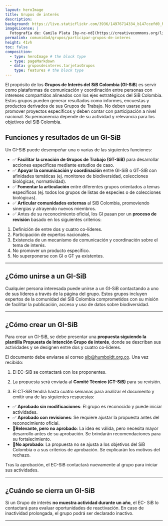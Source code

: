```yaml
---
layout: heroImage
title: Grupos de interés
description: 
background: https://live.staticflickr.com/3936/14976714334_b147ccefd0_h.jpg
imageLicense: |
  Fotografía de: Camila Plata [by-nc-nd](https://creativecommons.org/licenses/by-nc-nd/2.0/)  vía [Flickr](https://www.flickr.com/photos/camisilver/14976714334/) 
permalink: comunidad/grupos/participar-grupos-de-interes
height: 41vh
toc: false
composition:
  - type: heroImage # the block type
  - type: pageMarkdown
  - data: gruposdeinteres.tarjetasGrupos
    type: features # the block type
---
```




El propósito de los **Grupos de Interés del SiB Colombia (GI-SiB**) es servir como plataformas de comunicación y coordinación entre personas con intereses compartidos alineados con los ejes estratégicos del SiB Colombia. Estos grupos pueden generar resultados como informes, encuestas y productos derivados de sus Grupos de Trabajo. No deben usarse para promover proyectos específicos y deben contar con participación a nivel nacional. Su permanencia depende de su actividad y relevancia para los objetivos del SiB Colombia.

## Funciones y resultados de un GI-SiB

Un GI-SiB puede desempeñar una o varias de las siguientes funciones:

* ✅ **Facilitar la creación de Grupos de Trabajo (GT-SiB)** para desarrollar acciones específicas mediante estudios de caso.
* ✅ **Apoyar la comunicación y coordinación** entre GI-SiB o GT-SIB con afinidades temáticas (ej. monitoreo de biodiversidad, colecciones biológicas, normatividad).
* ✅ **Fomentar la articulación** entre diferentes grupos orientados a temas específicos (ej. todos los grupos de listas de especies o de colecciones biológicas).
* ✅ **Articular comunidades externas** al SiB Colombia, promoviendo sinergias y atrayendo nuevos miembros.
* ✅ Antes de su reconocimiento oficial, los GI pasan por un **proceso de revisión** basado en los siguientes criterios:
1. Definición de entre dos y cuatro co-líderes.
2. Participación de expertos nacionales.
3. Existencia de un mecanismo de comunicación y coordinación sobre el tema de interés.
4. No promover un producto específico.
5. No superponerse con GI o GT ya existentes.

___

## ¿Cómo unirse a un GI-SiB

Cualquier persona interesada puede unirse a un GI-SiB contactando a uno de sus líderes a través de la página del grupo. Estos grupos incluyen expertos de la comunidad del SiB Colombia comprometidos con su misión de facilitar la publicación, acceso y uso de datos sobre biodiversidad.

___

## ¿Cómo crear un GI-SiB

Para crear un GI-SiB, se debe presentar una **propuesta siguiendo la plantilla Propuesta de Intención Grupo de interés**, donde se describan sus actividades y se designen entre dos y cuatro co-líderes.

El documento debe enviarse al correo sib@humboldt.org.co. Una vez recibido:

1. El EC-SiB se contactará con los proponentes.

2. La propuesta será enviada al **Comité Técnico (CT-SiB)** para su revisión.

3. El CT-SiB tendrá hasta cuatro semanas para analizar el documento y emitir una de las siguientes respuestas:

* ✅ **Aprobado sin modificaciones**: El grupo es reconocido y puede iniciar actividades.
* ✅ **Aprobado con revisiones**: Se requiere ajustar la propuesta antes del reconocimiento oficial.
* 🔹**Relevante, pero no aprobado**: La idea es válida, pero necesita mayor desarrollo antes de su aprobación. Se brindarán recomendaciones para su fortalecimiento.
* 🔹**No aprobado**: La propuesta no se ajusta a los objetivos del SiB Colombia o a sus criterios de aprobación. Se explicarán los motivos del rechazo.

Tras la aprobación, el EC-SiB contactará nuevamente al grupo para iniciar sus actividades.

___

## ¿Cuándo se cierra un GI-SiB

Si un Grupo de interés **no muestra actividad durante un año**, el EC- SiB lo contactará para evaluar oportunidades de reactivación. En caso de inactividad prolongada, el grupo podrá ser declarado inactivo.

___
